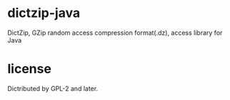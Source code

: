 # dictzip-java
DictZip, GZip random access compression format(.dz), access library for Java

# license

Dictributed by GPL-2 and later.
